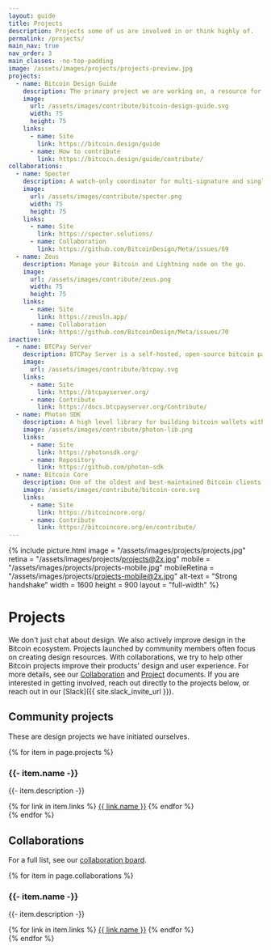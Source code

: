 ```yaml
---
layout: guide
title: Projects
description: Projects some of us are involved in or think highly of.
permalink: /projects/
main_nav: true
nav_order: 3
main_classes: -no-top-padding
image: /assets/images/projects/projects-preview.jpg
projects:
  - name: Bitcoin Design Guide
    description: The primary project we are working on, a resource for designers to create better Bitcoin products faster.
    image:
      url: /assets/images/contribute/bitcoin-design-guide.svg
      width: 75
      height: 75
    links:
      - name: Site
        link: https://bitcoin.design/guide
      - name: How to contribute
        link: https://bitcoin.design/guide/contribute/
collaborations:
  - name: Specter
    description: A watch-only coordinator for multi-signature and single-key Bitcoin wallets.
    image:
      url: /assets/images/contribute/specter.png
      width: 75
      height: 75
    links:
      - name: Site
        link: https://specter.solutions/
      - name: Collaboration
        link: https://github.com/BitcoinDesign/Meta/issues/69
  - name: Zeus
    description: Manage your Bitcoin and Lightning node on the go.
    image:
      url: /assets/images/contribute/zeus.png
      width: 75
      height: 75
    links:
      - name: Site
        link: https://zeusln.app/
      - name: Collaboration
        link: https://github.com/BitcoinDesign/Meta/issues/70
inactive:
  - name: BTCPay Server
    description: BTCPay Server is a self-hosted, open-source bitcoin payment processor, built and maintained by a world-wide community of passionate contributors.
    image:
      url: /assets/images/contribute/btcpay.svg
    links:
      - name: Site
        link: https://btcpayserver.org/
      - name: Contribute
        link: https://docs.btcpayserver.org/Contribute/
  - name: Photon SDK
    description: A high level library for building bitcoin wallets with react native.
    image: /assets/images/contribute/photon-lib.png
    links:
      - name: Site
        link: https://photonsdk.org/
      - name: Repository
        link: https://github.com/photon-sdk
  - name: Bitcoin Core
    description: One of the oldest and best-maintained Bitcoin clients.
    image: /assets/images/contribute/bitcoin-core.svg
    links:
      - name: Site
        link: https://bitcoincore.org/
      - name: Contribute
        link: https://bitcoincore.org/en/contribute/
---
```


<!--

Editor's notes

Header illustration source:
https://www.figma.com/file/qzvCvqhSRx3Jq8aywaSjlr/Bitcoin-Design-Guide-Illustrations-CO?node-id=1127%3A7710

-->

{% include picture.html
   image = "/assets/images/projects/projects.jpg"
   retina = "/assets/images/projects/projects@2x.jpg"
   mobile = "/assets/images/projects/projects-mobile.jpg"
   mobileRetina = "/assets/images/projects/projects-mobile@2x.jpg"
   alt-text = "Strong handshake"
   width = 1600
   height = 900
   layout = "full-width"
%}

# Projects

We don't just chat about design. We also actively improve design in the Bitcoin ecosystem. Projects launched by community members often focus on creating design resources. With collaborations, we try to help other Bitcoin projects improve their products' design and user experience. For more details, see our [Collaboration](https://github.com/BitcoinDesign/Meta/blob/master/Collaboration.md) and [Project](https://github.com/BitcoinDesign/Meta/blob/master/Projects.md) documents. If you are interested in getting involved, reach out directly to the projects below, or reach out in our [Slack]({{ site.slack_invite_url }}).

## Community projects

These are design projects we have initiated ourselves.

<div class="project-grid">
{% for item in page.projects %}
      <div class="project-grid-item">
        <div class="project-grid-item-image">
          <img src="{{ item.image.url | relative_url }}" width="{{ item.image.width }}" height="{{ item.image.height }}" alt="" />
        </div>
        <h3>{{- item.name -}}</h3>
        <p>{{- item.description -}}</p>
        <div class="links">
          {% for link in item.links %}
            <a href="{{- link.link -}}" target="_blank" rel="noopener">{{ link.name }}</a>
          {% endfor %}
        </div>
      </div>
{% endfor %}
</div>

## Collaborations

For a full list, see our [collaboration board](https://github.com/BitcoinDesign/Meta/projects/2).

<div class="project-grid">
{% for item in page.collaborations %}
      <div class="project-grid-item">
        <div class="project-grid-item-image">
          <img src="{{ item.image.url | relative_url }}" width="{{ item.image.width }}" height="{{ item.image.height }}" alt="" />
        </div>
        <h3>{{- item.name -}}</h3>
        <p>{{- item.description -}}</p>
        <div class="links">
          {% for link in item.links %}
            <a href="{{- link.link -}}" target="_blank" rel="noopener">{{ link.name }}</a>
          {% endfor %}
      </div>
      </div>
{% endfor %}
</div>
